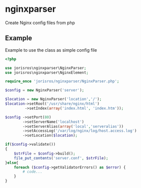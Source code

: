nginxparser
===========

Create Nginx config files from php

Example
-------
Example to use the class as simple config file

```php
<?php

use jorisros\nginxparser\NginxParser;
use jorisros\nginxparser\NginxElement;

require_once 'jorisros/nginxparser/NginxParser.php';

$config = new NginxParser('server');

$location = new NginxParser('location','/');
$location->setRoot('/usr/share/nginx/html')
         ->setIndex(array('index.html', 'index.htm'));

$config ->setPort(80)
        ->setServerName('localhost')
        ->setServerAlias(array('local','serveralias'))
        ->setAccessLog('/var/log/nginx/log/host.access.log')
        ->setLocation($location);

if($config->validate())
{
    $strFile = $config->build();
    file_put_contents('server.conf', $strFile);
}else{
    foreach ($config->getValidatorErrors() as $error) {
        # code...
    }
}
```